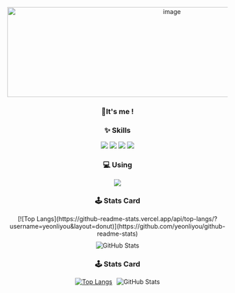 <!-- 프로필 배너 -->
<p align="center">
  <img width="737" height="206" alt="image" src="https://github.com/user-attachments/assets/e381c0fa-37e2-4397-8e90-d690c97328f3" />
</p>

<!-- 소개 문구 -->
<h3 align="center">👋It's me !</h1>

<!-- Skills 섹션 -->
<h3 align="center">✨ Skills</h3>
<p align="center">
  <img src="https://img.shields.io/badge/Python-3776AB?style=for-the-badge&logo=python&logoColor=white"/>
  <img src="https://img.shields.io/badge/R-276DC3?style=for-the-badge&logo=r&logoColor=white"/>
  <img src="https://img.shields.io/badge/MySQL-005C84?style=for-the-badge&logo=mysql&logoColor=white"/>
  <img src="https://img.shields.io/badge/Neo4j-018bff?style=for-the-badge&logo=neo4j&logoColor=white"/>
</p>

<!-- Using 섹션 -->
<h3 align="center">💻 Using</h3>
<p align="center">
  <img src="https://img.shields.io/badge/mac%20os-000000?style=for-the-badge&logo=apple&logoColor=white"/>
</p>

<h3 align="center">🕹️ Stats Card</h3>

<p align="center">
  <div align="center" style="display: flex; justify-content: center; gap: 10px; flex-wrap: wrap;">
    [![Top Langs](https://github-readme-stats.vercel.app/api/top-langs/?username=yeonliyou&layout=donut)](https://github.com/yeonliyou/github-readme-stats)
    <img src="https://github-readme-stats.vercel.app/api?username=yeonliyou&show_icons=true&theme=aura" alt="GitHub Stats"/>
  </div>
</p>

<h3 align="center">🕹️ Stats Card</h3>

<div align="center" style="display: flex; justify-content: center; gap: 10px; flex-wrap: wrap;">
  <a href="https://github.com/yeonliyou/github-readme-stats">
    <img src="https://github-readme-stats.vercel.app/api/top-langs/?username=yeonliyou&layout=donut&theme=aurora" alt="Top Langs"/>
  </a>
  <img src="https://github-readme-stats.vercel.app/api?username=yeonliyou&show_icons=true&theme=aurora" alt="GitHub Stats"/>
</div>
